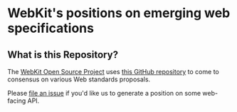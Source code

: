 # WebKit's positions on emerging web specifications

## What is this Repository?

The [WebKit Open Source Project](https://webkit.org) uses [this GitHub repository](https://github.com/WebKit/standards-positions) to come to consensus on various Web standards proposals.

Please [file an issue](https://github.com/WebKit/standards-positions/issues/new) if you'd like us to generate a position on some web-facing API.
